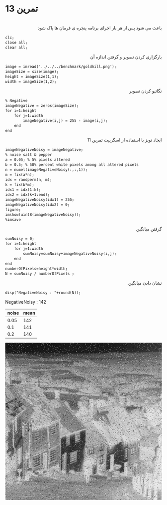 # تمرین 13

<br />
<div dir="rtl">
    باعث می شود پس از هر بار اجرای برنامه پنجره ی فرمان ها پاک شود   
</div>

```
clc;
close all;
clear all;
```

<div dir="rtl">
    بارگزاری کردن تصویر و گرفتن اندازه آن
</div>

```
image = imread('../../../benchmark/goldhill.png');
imageSize = size(image);
height = imageSize(1,1);
width = imageSize(1,2);
```

<div dir="rtl">
 نگاتیو کردن تصویر
</div>

```
% Negative
imageNegative = zeros(imageSize);
for i=1:height
    for j=1:width
        imageNegative(i,j) = 255 - image(i,j);
    end
end
```

<div dir="rtl">
 ایجاد نویز با استفاده از اسگریپت تمرین 11
</div>

```
imageNegativeNoisy = imageNegative;
% noise salt & pepper
a = 0.05; % 5% pixels altered
b = 0.5; % 50% percent white pixels among all altered pixels
n = numel(imageNegativeNoisy(:,:,1));
m = fix(a*n);
idx = randperm(n, m);
k = fix(b*m);
idx1 = idx(1:k);
idx2 = idx(k+1:end);
imageNegativeNoisy(idx1) = 255;
imageNegativeNoisy(idx2) = 0;
figure;
imshow(uint8(imageNegativeNoisy));
%imsave
```

<div dir="rtl">
 گرفتن میانگین
</div>

```
sumNoisy = 0;
for i=1:height
    for j=1:width
        sumNoisy=sumNoisy+imageNegativeNoisy(i,j);          
    end
end
numberOfPixels=height*width;
N = sumNoisy / numberOfPixels ;
```

<div dir="rtl">
 نشان دادن میانگین
</div>

```
disp("NegativeNoisy : "+round(N));
```
NegativeNoisy : 142

noise | mean
------------ | -------------
0.05 | 142
0.1 | 141
0.2| 140

![output](t13.png)
